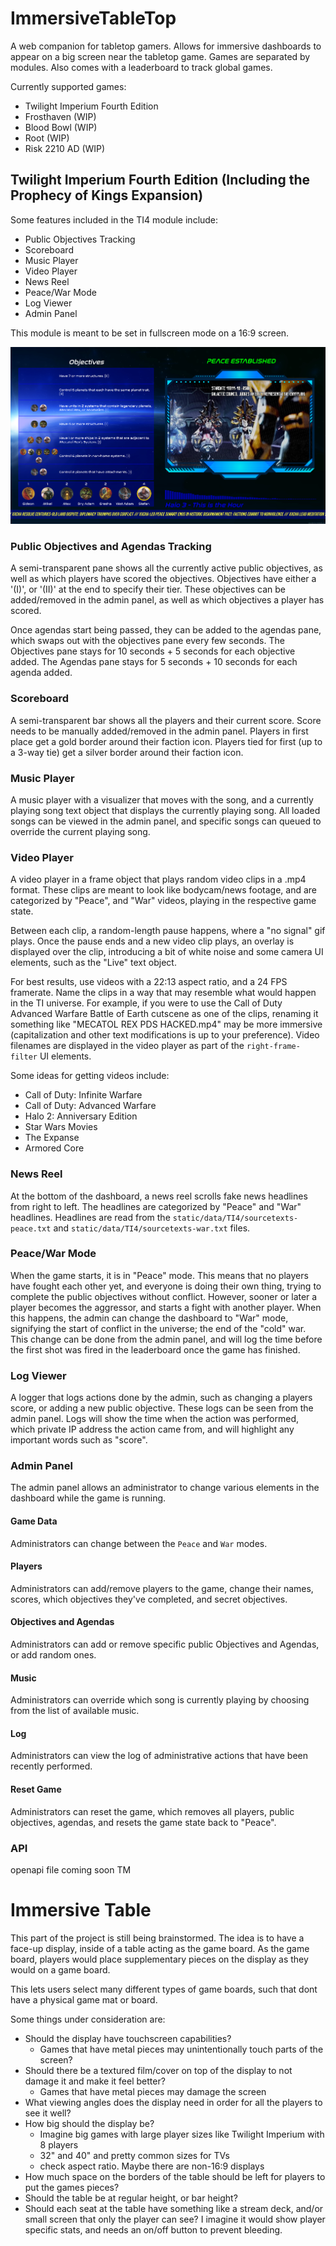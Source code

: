 # ImmersiveTableTop

A web companion for tabletop gamers. Allows for immersive dashboards to appear on a big screen near the tabletop game. Games are separated by modules. Also comes with a leaderboard to track global games.

Currently supported games:

- Twilight Imperium Fourth Edition
- Frosthaven (WIP)
- Blood Bowl (WIP)
- Root (WIP)
- Risk 2210 AD (WIP)

## Twilight Imperium Fourth Edition (Including the Prophecy of Kings Expansion)

Some features included in the TI4 module include:

- Public Objectives Tracking
- Scoreboard
- Music Player
- Video Player
- News Reel
- Peace/War Mode
- Log Viewer
- Admin Panel

This module is meant to be set in fullscreen mode on a 16:9 screen.

![](static/images/ti4-dashboard-preview.png)

### Public Objectives and Agendas Tracking

A semi-transparent pane shows all the currently active public objectives, as well as which players have scored the objectives. Objectives have either a '(I)', or '(II)' at the end to specify their tier. These objectives can be added/removed in the admin panel, as well as which objectives a player has scored.

Once agendas start being passed, they can be added to the agendas pane, which swaps out with the objectives pane every few seconds. The Objectives pane stays for 10 seconds + 5 seconds for each objective added. The Agendas pane stays for 5 seconds + 10 seconds for each agenda added.

### Scoreboard

A semi-transparent bar shows all the players and their current score. Score needs to be manually added/removed in the admin panel. Players in first place get a gold border around their faction icon. Players tied for first (up to a 3-way tie) get a silver border around their faction icon.

### Music Player

A music player with a visualizer that moves with the song, and a currently playing song text object that displays the currently playing song. All loaded songs can be viewed in the admin panel, and specific songs can queued to override the current playing song.

### Video Player

A video player in a frame object that plays random video clips in a .mp4 format. These clips are meant to look like bodycam/news footage, and are categorized by "Peace", and "War" videos, playing in the respective game state.

Between each clip, a random-length pause happens, where a "no signal" gif plays. Once the pause ends and a new video clip plays, an overlay is displayed over the clip, introducing a bit of white noise and some camera UI elements, such as the "Live" text object.

For best results, use videos with a 22:13 aspect ratio, and a 24 FPS framerate. Name the clips in a way that may resemble what would happen in the TI universe. For example, if you were to use the Call of Duty Advanced Warfare Battle of Earth cutscene as one of the clips, renaming it something like "MECATOL REX PDS HACKED.mp4" may be more immersive (capitalization and other text modifications is up to your preference). Video filenames are displayed in the video player as part of the `right-frame-filter` UI elements.

Some ideas for getting videos include:

- Call of Duty: Infinite Warfare
- Call of Duty: Advanced Warfare
- Halo 2: Anniversary Edition
- Star Wars Movies
- The Expanse
- Armored Core

### News Reel

At the bottom of the dashboard, a news reel scrolls fake news headlines from right to left. The headlines are categorized by "Peace" and "War" headlines. Headlines are read from the `static/data/TI4/sourcetexts-peace.txt` and `static/data/TI4/sourcetexts-war.txt` files.

### Peace/War Mode

When the game starts, it is in "Peace" mode. This means that no players have fought each other yet, and everyone is doing their own thing, trying to complete the public objectives without conflict. However, sooner or later a player becomes the aggressor, and starts a fight with another player. When this happens, the admin can change the dashboard to "War" mode, signifying the start of conflict in the universe; the end of the "cold" war. This change can be done from the admin panel, and will log the time before the first shot was fired in the leaderboard once the game has finished.

### Log Viewer

A logger that logs actions done by the admin, such as changing a players score, or adding a new public objective. These logs can be seen from the admin panel. Logs will show the time when the action was performed, which private IP address the action came from, and will highlight any important words such as "score".

### Admin Panel

The admin panel allows an administrator to change various elements in the dashboard while the game is running.

#### Game Data

Administrators can change between the `Peace` and `War` modes.

#### Players

Administrators can add/remove players to the game, change their names, scores, which objectives they've completed, and secret objectives.

#### Objectives and Agendas

Administrators can add or remove specific public Objectives and Agendas, or add random ones.

#### Music

Administrators can override which song is currently playing by choosing from the list of available music.

#### Log

Administrators can view the log of administrative actions that have been recently performed.

#### Reset Game

Administrators can reset the game, which removes all players, public objectives, agendas, and resets the game state back to "Peace".

### API

openapi file coming soon TM

# Immersive Table

This part of the project is still being brainstormed. The idea is to have a face-up display, inside of a table acting as the game board. As the game board, players would place supplementary pieces on the display as they would on a game board.

This lets users select many different types of game boards, such that dont have a physical game mat or board.

Some things under consideration are:

- Should the display have touchscreen capabilities?
  - Games that have metal pieces may unintentionally touch parts of the screen?
- Should there be a textured film/cover on top of the display to not damage it and make it feel better?
  - Games that have metal pieces may damage the screen
- What viewing angles does the display need in order for all the players to see it well?
- How big should the display be?
  - Imagine big games with large player sizes like Twilight Imperium with 8 players
  - 32" and 40" and pretty common sizes for TVs
  - check aspect ratio. Maybe there are non-16:9 displays
- How much space on the borders of the table should be left for players to put the games pieces?
- Should the table be at regular height, or bar height?
- Should each seat at the table have something like a stream deck, and/or small screen that only the player can see? I imagine it would show player specific stats, and needs an on/off button to prevent bleeding.
